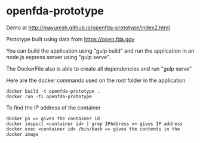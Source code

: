 # openfda-prototype

Demo at http://mayuresh.github.io/openfda-prototype/index2.html

Prototype built using data from https://open.fda.gov 

You can build the application using "gulp build" and run the application in an node.js express server using "gulp serve".

The DockerFile also is able to create all dependencies and run "gulp serve"

Here are the docker commands used on the root folder in the application

    docker build -t openfda-prototype .
    docker run -ti openfda-prototype

To find the IP address of the container

    docker ps => gives the container id 
    docker inspect <container id> | grep IPAddress => gives IP address
    docker exec <container id> /bin/bash => gives the contents in the docker image
